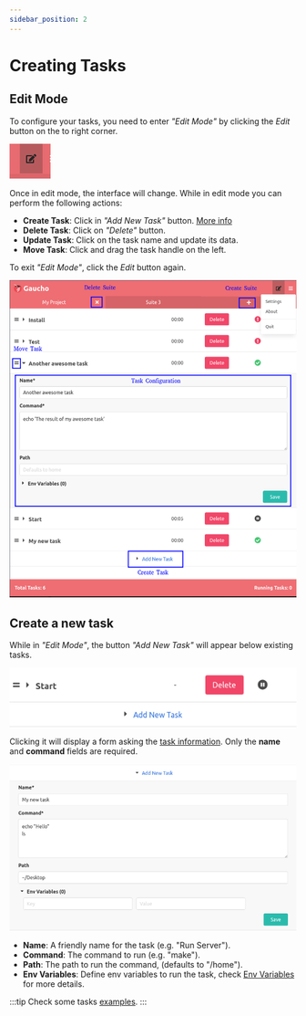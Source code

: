 ```yaml
---
sidebar_position: 2
---
```


# Creating Tasks

## Edit Mode
To configure your tasks, you need to enter _"Edit Mode"_ by clicking the _Edit_ button on the to right corner.

![Edit Button](/img/docs/edit_button.png)

Once in edit mode, the interface will change. While in edit mode you can perform the following actions:
* **Create Task**: Click in _"Add New Task"_ button. [More info](#create-a-new-task)
* **Delete Task**: Click on _"Delete"_ button.
* **Update Task**: Click on the task name and update its data.
* **Move Task**: Click and drag the task handle on the left.

To exit  _"Edit Mode"_, click the _Edit_ button again.

![Edit Mode](/img/docs/gaucho_interface_edit.png)

## Create a new task
While in _"Edit Mode"_, the button _"Add New Task"_ will appear below existing tasks.

![Add Task Button](/img/docs/add_task_button.png)

Clicking it will display a form asking the [task information](/docs/intro#tasks). Only the **name**
and **command** fields are required.

![Add New Task Form](/img/docs/add_new_task_form.png)

* **Name**: A friendly name for the task (e.g. "Run Server").
* **Command**: The command to run (e.g. "make").
* **Path**: The path to run the command, (defaults to "/home").
* **Env Variables**: Define env variables to run the task, check [Env Variables](/docs/features/env-variables) for more details.

:::tip
Check some tasks [examples](/docs/examples/simple).
:::

